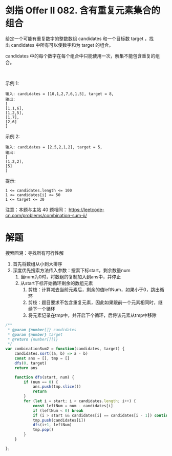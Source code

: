 # 剑指 Offer II 082. 含有重复元素集合的组合

给定一个可能有重复数字的整数数组 candidates 和一个目标数 target ，找出 candidates 中所有可以使数字和为 target 的组合。

candidates 中的每个数字在每个组合中只能使用一次，解集不能包含重复的组合。 

 

示例 1:
```
输入: candidates = [10,1,2,7,6,1,5], target = 8,
输出:
[
[1,1,6],
[1,2,5],
[1,7],
[2,6]
]
```
示例 2:
```
输入: candidates = [2,5,2,1,2], target = 5,
输出:
[
[1,2,2],
[5]
]
```

提示:
```
1 <= candidates.length <= 100
1 <= candidates[i] <= 50
1 <= target <= 30
```

注意：本题与主站 40 题相同： https://leetcode-cn.com/problems/combination-sum-ii/

# 解题
搜索回溯：寻找所有可行性解
1. 首先将数组从小到大排序
2. 深度优先搜索方法传入参数：搜索下标start，剩余数量num
   1. 当num为0时，将数组的复制加入到ans中，并停止
   2. 从start下标开始循环剩余的数组元素
      1. 剪枝：计算减去当前元素后，剩余的值leftNum，如果小于0，跳出循环
      2. 剪枝：题目要求不包含重复元素，因此如果跟前一个元素相同时，继续下一个循环
      3. 将元素记录在tmp中，并开启下个循环，后将该元素从tmp中移除
```js
/**
 * @param {number[]} candidates
 * @param {number} target
 * @return {number[][]}
 */
var combinationSum2 = function(candidates, target) {
    candidates.sort((a, b) => a - b)
    const ans = [], tmp = []
    dfs(0, target)
    return ans

    function dfs(start, num) {
        if (num == 0) {
            ans.push(tmp.slice())
            return
        }
        for (let i = start; i < candidates.length; i++) {
            const leftNum = num - candidates[i]
            if (leftNum < 0) break
            if (i > start && candidates[i] == candidates[i - 1]) continue
            tmp.push(candidates[i])
            dfs(i+1, leftNum)
            tmp.pop()
        }
    }

};
```